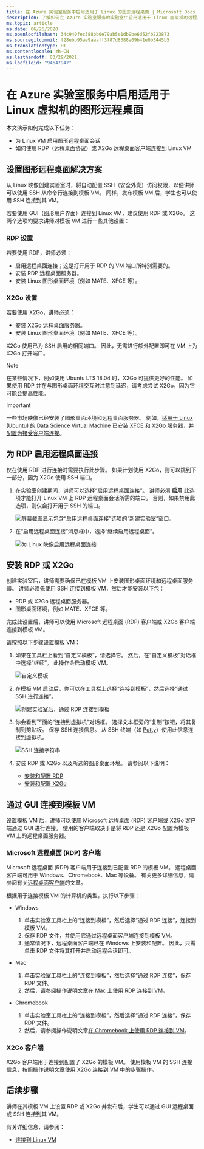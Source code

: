 ```yaml
---
title: 在 Azure 实验室服务中启用适用于 Linux 的图形远程桌面 | Microsoft Docs
description: 了解如何在 Azure 实验室服务的实验室中启用适用于 Linux 虚拟机的远程桌面。
ms.topic: article
ms.date: 06/26/2020
ms.openlocfilehash: 34c940fec388bb0e79ab5e1db9be6d52fb223873
ms.sourcegitcommit: f28ebb95ae9aaaff3f87d8388a09b41e0b3445b5
ms.translationtype: HT
ms.contentlocale: zh-CN
ms.lasthandoff: 03/29/2021
ms.locfileid: "94647947"
---
```

# <a name="enable-graphical-remote-desktop-for-linux-virtual-machines-in-azure-lab-services"></a>在 Azure 实验室服务中启用适用于 Linux 虚拟机的图形远程桌面
本文演示如何完成以下任务：

- 为 Linux VM 启用图形远程桌面会话
- 如何使用 RDP（远程桌面协议）或 X2Go 远程桌面客户端连接到 Linux VM

## <a name="set-up-graphical-remote-desktop-solution"></a>设置图形远程桌面解决方案
从 Linux 映像创建实验室时，将自动配置 SSH（安全外壳）访问权限，以便讲师可以使用 SSH 从命令行连接到模板 VM。  同样，发布模板 VM 后，学生也可以使用 SSH 连接到其 VM。

若要使用 GUI（图形用户界面）连接到 Linux VM，建议使用 RDP 或 X2Go。  这两个选项均要求讲师对模板 VM 进行一些其他设置：

### <a name="rdp-setup"></a>RDP 设置
若要使用 RDP，讲师必须：
  - 启用远程桌面连接；这是打开用于 RDP 的 VM 端口所特别需要的。
  - 安装 RDP 远程桌面服务器。
  - 安装 Linux 图形桌面环境（例如 MATE、XFCE 等）。

### <a name="x2go-setup"></a>X2Go 设置
若要使用 X2Go，讲师必须：
- 安装 X2Go 远程桌面服务器。
- 安装 Linux 图形桌面环境（例如 MATE、XFCE 等）。

X2Go 使用已为 SSH 启用的相同端口。  因此，无需进行额外配置即可在 VM 上为 X2Go 打开端口。

> [!NOTE]
> 在某些情况下，例如使用 Ubuntu LTS 18.04 时，X2Go 可提供更好的性能。  如果使用 RDP 并在与图形桌面环境交互时注意到延迟，请考虑尝试 X2Go，因为它可能会提高性能。

> [!IMPORTANT]
>  一些市场映像已经安装了图形桌面环境和远程桌面服务器。  例如，[适用于 Linux (Ubuntu) 的 Data Science Virtual Machine](https://azuremarketplace.microsoft.com/marketplace/apps/microsoft-dsvm.ubuntu-1804) 已安装 [XFCE 和 X2Go 服务器，并配置为接受客户端连接](../machine-learning/data-science-virtual-machine/dsvm-ubuntu-intro.md#x2go)。

## <a name="enable-remote-desktop-connection-for-rdp"></a>为 RDP 启用远程桌面连接

仅在使用 RDP 进行连接时需要执行此步骤。  如果计划使用 X2Go，则可以跳到下一部分，因为 X2Go 使用 SSH 端口。

1.  在实验室创建期间，讲师可以选择“启用远程桌面连接”。  讲师必须 **启用** 此选项才能打开 Linux VM 上 RDP 远程桌面会话所需的端口。  否则，如果禁用此选项，则仅会打开用于 SSH 的端口。
  
    ![屏幕截图显示包含“启用远程桌面连接”选项的“新建实验室”窗口。](./media/how-to-enable-remote-desktop-linux/enable-rdp-option.png)

2. 在“启用远程桌面连接”消息框中，选择“继续启用远程桌面”。 

    ![为 Linux 映像启用远程桌面连接](./media/how-to-enable-remote-desktop-linux/enabling-remote-desktop-connection-dialog.png)

## <a name="install-rdp-or-x2go"></a>安装 RDP 或 X2Go

创建实验室后，讲师需要确保已在模板 VM 上安装图形桌面环境和远程桌面服务器。  讲师必须先使用 SSH 连接到模板 VM，然后才能安装以下包：
- RDP 或 X2Go 远程桌面服务器。
- 图形桌面环境，例如 MATE、XFCE 等。

完成此设置后，讲师可以使用 Microsoft 远程桌面 (RDP) 客户端或 X2Go 客户端连接到模板 VM。

请按照以下步骤设置模板 VM：

1. 如果在工具栏上看到“自定义模板”，请选择它。 然后，在“自定义模板”对话框中选择“继续”。 此操作会启动模板 VM。  

    ![自定义模板](./media/how-to-enable-remote-desktop-linux/customize-template.png)
1. 在模板 VM 启动后，你可以在工具栏上选择“连接到模板”，然后选择“通过 SSH 进行连接”。 

    ![创建实验室后，通过 RDP 连接到模板](./media/how-to-enable-remote-desktop-linux/rdp-after-lab-creation.png) 
1. 你会看到下面的“连接到虚拟机”对话框。 选择文本框旁的“复制”按钮，将其复制到剪贴板。 保存 SSH 连接信息。 从 SSH 终端（如 [Putty](https://www.putty.org/)）使用此信息连接到虚拟机。
 
    ![SSH 连接字符串](./media/how-to-enable-remote-desktop-linux/ssh-connection-string.png)

4. 安装 RDP 或 X2Go 以及所选的图形桌面环境。  请参阅以下说明：
    - [安装和配置 RDP](../virtual-machines/linux/use-remote-desktop.md)
    - [安装和配置 X2Go](https://github.com/Azure/azure-devtestlab/tree/master/samples/ClassroomLabs/Scripts/X2GoRemoteDesktop)

## <a name="connect-to-the-template-vm-via-the-gui"></a>通过 GUI 连接到模板 VM

设置模板 VM 后，讲师可以使用 Microsoft 远程桌面 (RDP) 客户端或 X2Go 客户端通过 GUI 进行连接。  使用的客户端取决于是将 RDP 还是 X2Go 配置为模板 VM 上的远程桌面服务器。  

### <a name="microsoft-remote-desktop-rdp-client"></a>Microsoft 远程桌面 (RDP) 客户端

Microsoft 远程桌面 (RDP) 客户端用于连接到已配置 RDP 的模板 VM。  远程桌面客户端可用于 Windows、Chromebook、Mac 等设备。  有关更多详细信息，请参阅有关[远程桌面客户端](/windows-server/remote/remote-desktop-services/clients/remote-desktop-clients)的文章。

根据用于连接模板 VM 的计算机的类型，执行以下步骤：

- Windows
  1. 单击实验室工具栏上的“连接到模板”，然后选择“通过 RDP 连接”，连接到模板 VM。 
  1. 保存 RDP 文件，并使用它通过远程桌面客户端连接到模板 VM。 
  1. 通常情况下，远程桌面客户端已在 Windows 上安装和配置。  因此，只需单击 RDP 文件将其打开并启动远程会话即可。

- Mac
  1. 单击实验室工具栏上的“连接到模板”，然后选择“通过 RDP 连接”，保存 RDP 文件。  
  1. 然后，请参阅操作说明文章[在 Mac 上使用 RDP 连接到 VM](connect-virtual-machine-mac-remote-desktop.md)。

- Chromebook
  1. 单击实验室工具栏上的“连接到模板”，然后选择“通过 RDP 连接”，保存 RDP 文件。  
  1. 然后，请参阅操作说明文章[在 Chromebook 上使用 RDP 连接到 VM](connect-virtual-machine-chromebook-remote-desktop.md)。

### <a name="x2go-client"></a>X2Go 客户端

X2Go 客户端用于连接到配置了 X2Go 的模板 VM。  使用模板 VM 的 SSH 连接信息，按照操作说明文章[使用 X2Go 连接到 VM](how-to-use-remote-desktop-linux-student.md#connect-to-the-student-vm-using-x2go) 中的步骤操作。

## <a name="next-steps"></a>后续步骤
讲师在其模板 VM 上设置 RDP 或 X2Go 并发布后，学生可以通过 GUI 远程桌面或 SSH 连接到其 VM。

有关详细信息，请参阅：
 - [连接到 Linux VM](how-to-use-remote-desktop-linux-student.md)